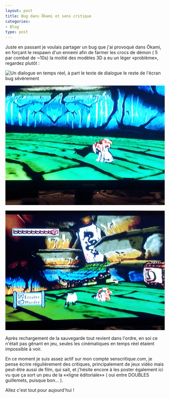 ```yaml
---
layout: post
title: Bug dans Ōkami et sens critique
categories:
- Blog
type: post
---
```

Juste en passant je voulais partager un bug que j'ai provoqué dans Ōkami, en forçant le respawn d'un ennemi afin de farmer les crocs de démon ( 5 par combat de ~10s) la moitié des modèles 3D a eu un léger «problème», regardez plutôt :

![Un dialogue en temps réel, à part le texte de dialogue le reste de l'écran bug sévèrement](/assets/2013/03/20130305_021924-700-525.jpg)

![Le loup, sans sa tête](/assets/2013/03/20130305_021114-700x525.jpg)

![Le loup et un pnj, sans leur haut du corp](/assets/2013/03/20130305_021838-700x525.jpg)

Après rechargement de la sauvegarde tout revient dans l'ordre, en soi ce n'était pas gênant en jeu, seules les cinématiques en temps réel étaient impossible à voir.

En ce moment je suis assez actif sur mon compte senscritique.com, je pense écrire régulièrement des critiques, principalement de jeux vidéo mais peut-être aussi de film, qui sait, et j'hésite encore à les poster également ici vu que ça sort un peu de la ««ligne éditoriale»» ( oui entre DOUBLES guillemets, puisque bon… ).

Allez c'est tout pour aujourd'hui !
